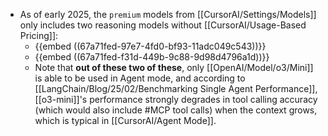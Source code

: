 - As of early 2025, the `premium` models from [[CursorAI/Settings/Models]] only includes two reasoning models without [[CursorAI/Usage-Based Pricing]]:
	- {{embed ((67a71fed-97e7-4fd0-bf93-11adc049c543))}}
	- {{embed ((67a71fed-f31d-449b-9c88-9d98d4796a1d))}}
	- Note that **out of these two of these**, only [[OpenAI/Model/o3/Mini]] is able to be used in Agent mode, and according to [[LangChain/Blog/25/02/Benchmarking Single Agent Performance]], [[o3-mini]]'s performance strongly degrades in tool calling accuracy (which would also include #MCP tool calls) when the context grows, which is typical in [[CursorAI/Agent Mode]].